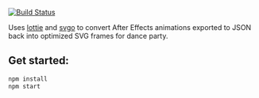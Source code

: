 [![Build Status](https://travis-ci.org/code-dot-org/dancer-pipeline.svg?branch=master)](https://travis-ci.org/code-dot-org/dancer-pipeline)

Uses [lottie](https://github.com/airbnb/lottie-web) and [svgo](https://github.com/svg/svgo) to convert After Effects animations exported to JSON back into optimized SVG frames for dance party.

## Get started:

```sh
npm install
npm start
```

